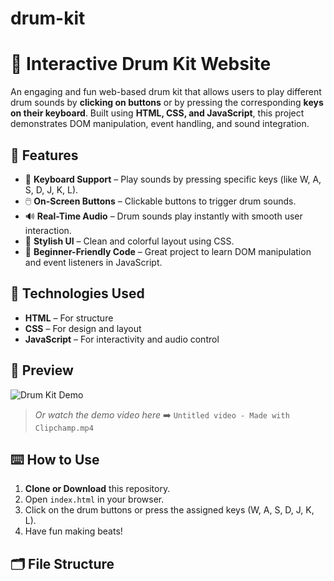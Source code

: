 # drum-kit
# 🥁 Interactive Drum Kit Website

An engaging and fun web-based drum kit that allows users to play different drum sounds by **clicking on buttons** or by pressing the corresponding **keys on their keyboard**. Built using **HTML, CSS, and JavaScript**, this project demonstrates DOM manipulation, event handling, and sound integration.

## 🎯 Features

- 🎹 **Keyboard Support** – Play sounds by pressing specific keys (like W, A, S, D, J, K, L).
- 🖱️ **On-Screen Buttons** – Clickable buttons to trigger drum sounds.
- 🔊 **Real-Time Audio** – Drum sounds play instantly with smooth user interaction.
- 🎨 **Stylish UI** – Clean and colorful layout using CSS.
- 🧠 **Beginner-Friendly Code** – Great project to learn DOM manipulation and event listeners in JavaScript.

## 🚀 Technologies Used

- **HTML** – For structure
- **CSS** – For design and layout
- **JavaScript** – For interactivity and audio control

## 📸 Preview

![Drum Kit Demo](screenshot.png)  
> _Or watch the demo video here_ ➡️ `Untitled video - Made with Clipchamp.mp4`

## ⌨️ How to Use

1. **Clone or Download** this repository.
2. Open `index.html` in your browser.
3. Click on the drum buttons or press the assigned keys (W, A, S, D, J, K, L).
4. Have fun making beats!

## 🗂️ File Structure
